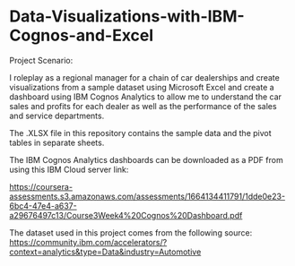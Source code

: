 # Data-Visualizations-with-IBM-Cognos-and-Excel

Project Scenario: 

I roleplay as a regional manager for a chain of car dealerships and create visualizations from a sample dataset using Microsoft Excel and
create a dashboard using IBM Cognos Analytics to allow me to understand the car sales and profits for each dealer as well
as the performance of the sales and service departments.

The .XLSX file in this repository contains the sample data and the pivot tables in separate sheets. 

The IBM Cognos Analytics dashboards can be downloaded as a PDF from using this IBM Cloud server link:

https://coursera-assessments.s3.amazonaws.com/assessments/1664134411791/1dde0e23-6bc4-47e4-a637-a29676497c13/Course3Week4%20Cognos%20Dashboard.pdf

The dataset used in this project comes from the following source:
https://community.ibm.com/accelerators/?context=analytics&type=Data&industry=Automotive
